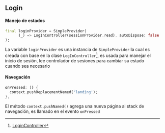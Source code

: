 Login
------
#### Manejo de estados
```dart
final loginProvider = SimpleProvider(
      (_) => LogInController(sessionProvider.read), autoDispose: false,
);
```
La variable `loginProvider` es una instancia de `SimpleProvider` la cual es creada con base en la clase `LogInController`[^1],
es usada para manejar el inicio de sesión, lee controlador de sesiones para cambiar su estado cuando sea necesario

#### Navegación
```dart
onPressed: () {
  context.pushReplacementNamed('landing');
},
```
El método `context.pushNamed()` agrega una nueva página al stack de navegación, es llamado en el evento `onPressed`

[^1]: [LoginController](https://github.com/UMRGRS/Auto-matic/blob/main/lib/app/UI/screens/logIn/controller/README.md#login_controller)
